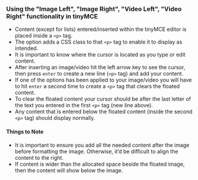 ### Using the "Image Left", "Image Right", "Video Left", "Video Right" functionality in tinyMCE

- Content (except for lists) entered/inserted within the tinyMCE editor is placed inside a `<p>` tag.
- The option adds a CSS class to that `<p>` tag to enable it to display as intended.
- It is important to know where the cursor is located as you type or edit content.
- After inserting an image/video hit the left arrow key to see the cursor, then press `enter` to create a new line (`<p>` tag) and add your content.
- If one of the options has been applied to your image/video you will have to hit `enter` a second time to create a `<p>` tag that clears the floated content.
- To clear the floated content your cursor should be after the last letter of the text you entered in the first `<p>` tag (new line above).
- Any content that is entered below the floated content (inside the second `<p>` tag) should display normally.

#### Things to Note

- It is important to ensure you add all the needed content after the image before formatting the image. Otherwise, it’d be difficult to align the content to the right.
- If content is wider than the allocated space beside the floated image, then the content will show below the image.